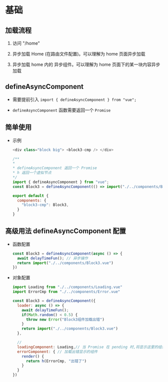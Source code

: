 # 基础

## 加载流程

1.  访问 "/home"

2.  异步加载 Home (在路由文件配置)。可以理解为 home 页面异步加载

3.  异步加载 home 内的 异步组件。可以理解为 home 页面下的某一块内容异步加载

## defineAsyncComponent

  - 需要提前引入 `import { defineAsyncComponent } from "vue";`

  - `defineAsyncComponent` 函数需要返回一个 `Promise`

## 简单使用

  - 示例

    ```js
    <div class="block big"> <block3-cmp /> </div>

    /**
    *
    * defineAsyncComponent 返回一个 Promise
    * h 返回一个虚拟节点
    */
    import { defineAsyncComponent } from "vue";
    const Block3 = defineAsyncComponent(() => import("./../components/Block3.vue"));

    export default {
      components: {
        "block3-cmp": Block3,
      }
    }
    ```

## 高级用法 defineAsyncComponent 配置

  - 函数配置

    ```js
    const Block3 = defineAsyncComponent(async () => {
      await delayTimeFun(); // 异步操作
      return import("./../components/Block3.vue")
    })
    ```

  - 对象配置

    ```js
    import Loading from "./../components/Loading.vue"
    import ErrorCmp from "./../components/Error.vue"

    const Block3 = defineAsyncComponent({
      loader: async () => {
        await delayTimeFun();
        if(Math.random() < 0.5) {
          throw new Error("Block3组件加载出错")
        }
        return import("./../components/Block3.vue")
      },

      //
      loadingComponent: Loading,// 当 Promise 在 pending 时,将显示这里的组件
      errorComponent: { // 加载出错显示的组件
        render() {
          return h(ErrorCmp, "出错了")
        }
      }
    })
    ```
